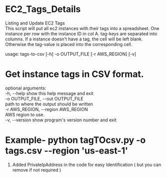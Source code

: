 # EC2_Tags_Details
Listing and Update EC2 Tags \
This script will put all ec2 instances with their tags into a spreadsheet. 
One instance per row with the instance ID in col A. tag-keys are separated into columns.
If a instance doesn't have a tag, the cell will be left blank. Otherwise the tag-value is placed into the corresponding cell.

usage: tags-to-csv [-h] -o OUTPUT_FILE [-r AWS_REGION] [-v] 

# Get instance tags in CSV format. 

optional arguments: \
  -h, --help            show this help message and exit \
  -o OUTPUT_FILE, --out OUTPUT_FILE \
                        path to where the output should be written \
  -r AWS_REGION, --region AWS_REGION \
                        AWS region to use. \
  -v, --version         show program's version number and exit

# Example- python tagTOcsv.py -o tags.csv --region 'us-east-1'

1. Added PrivateIpAddress in the code for easy Identification ( but you can remove if not required ) 
